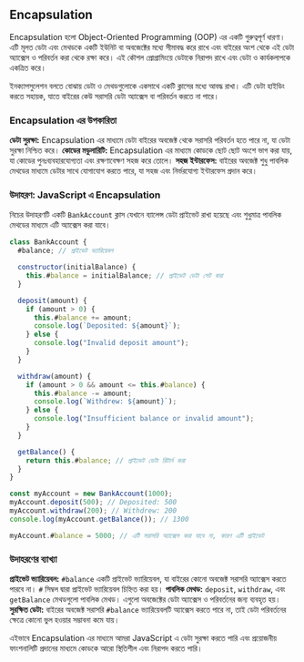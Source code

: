 ## Encapsulation

Encapsulation হলো Object-Oriented Programming (OOP) এর একটি গুরুত্বপূর্ণ ধারণা। এটি মূলত ডেটা এবং মেথডকে একটি ইউনিট বা অবজেক্টের মধ্যে সীমাবদ্ধ করে রাখে এবং বাইরের অংশ থেকে এই ডেটা অ্যাক্সেস ও পরিবর্তন করা থেকে রক্ষা করে। এই কৌশল প্রোগ্রামিংয়ে ডেটাকে নিরাপদ রাখে এবং ডেটা ও কার্যকলাপকে একত্রিত করে।

ইনক্যাপসুলেশন বলতে বোঝায় ডেটা ও মেথডগুলোকে একসাথে একটি ক্লাসের মধ্যে আবদ্ধ রাখা। এটি ডেটা হাইডিং করতে সহায়ক, যাতে বাইরের কেউ সরাসরি ডেটা অ্যাক্সেস বা পরিবর্তন করতে না পারে।

### Encapsulation এর উপকারিতা

**ডেটা সুরক্ষা:** Encapsulation এর মাধ্যমে ডেটা বাইরের অবজেক্ট থেকে সরাসরি পরিবর্তন হতে পারে না, যা ডেটা সুরক্ষা নিশ্চিত করে।
**কোডের মডুলারিটি:** Encapsulation এর মাধ্যমে কোডকে ছোট ছোট অংশে ভাগ করা যায়, যা কোডের পুনঃব্যবহারযোগ্যতা এবং রক্ষণাবেক্ষণ সহজ করে তোলে।
**সহজ ইন্টারফেস:** বাইরের অবজেক্ট শুধু পাবলিক মেথডের মাধ্যমে ডেটার সাথে যোগাযোগ করতে পারে, যা সহজ এবং নির্ভরযোগ্য ইন্টারফেস প্রদান করে।

### উদাহরণ: JavaScript এ Encapsulation

নিচের উদাহরণটি একটি `BankAccount` ক্লাস যেখানে ব্যালেন্স ডেটা প্রাইভেট রাখা হয়েছে এবং শুধুমাত্র পাবলিক মেথডের মাধ্যমে এটি অ্যাক্সেস করা যাবে।

```javascript
class BankAccount {
  #balance; // প্রাইভেট ভ্যারিয়েবল

  constructor(initialBalance) {
    this.#balance = initialBalance; // প্রাইভেট ডেটা সেট করা
  }

  deposit(amount) {
    if (amount > 0) {
      this.#balance += amount;
      console.log(`Deposited: ${amount}`);
    } else {
      console.log("Invalid deposit amount");
    }
  }

  withdraw(amount) {
    if (amount > 0 && amount <= this.#balance) {
      this.#balance -= amount;
      console.log(`Withdrew: ${amount}`);
    } else {
      console.log("Insufficient balance or invalid amount");
    }
  }

  getBalance() {
    return this.#balance; // প্রাইভেট ডেটা রিটার্ন করা
  }
}

const myAccount = new BankAccount(1000);
myAccount.deposit(500); // Deposited: 500
myAccount.withdraw(200); // Withdrew: 200
console.log(myAccount.getBalance()); // 1300

myAccount.#balance = 5000; // এটি সরাসরি অ্যাক্সেস করা যাবে না, কারণ এটি প্রাইভেট
```

### উদাহরণের ব্যাখ্যা

**প্রাইভেট ভ্যারিয়েবল:** `#balance` একটি প্রাইভেট ভ্যারিয়েবল, যা বাইরের কোনো অবজেক্ট সরাসরি অ্যাক্সেস করতে পারবে না। `#` সিম্বল দ্বারা প্রাইভেট ভ্যারিয়েবল চিহ্নিত করা হয়।
**পাবলিক মেথড:** `deposit`, `withdraw`, এবং `getBalance` মেথডগুলো পাবলিক মেথড। এগুলো অবজেক্টের ডেটা অ্যাক্সেস ও পরিবর্তনের জন্য ব্যবহৃত হয়।
**সুরক্ষিত ডেটা:** বাইরের অবজেক্ট সরাসরি `#balance` ভ্যারিয়েবলটি অ্যাক্সেস করতে পারে না, তাই ডেটা পরিবর্তনের ক্ষেত্রে কোনো ভুল হওয়ার সম্ভাবনা কমে যায়।

এইভাবে Encapsulation এর মাধ্যমে আমরা JavaScript এ ডেটা সুরক্ষা করতে পারি এবং প্রয়োজনীয় ফাংশনালিটি প্রদানের মাধ্যমে কোডকে আরো স্থিতিশীল এবং নিরাপদ করতে পারি।
